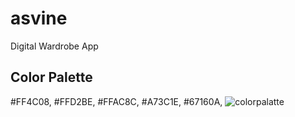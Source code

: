 # asvine
Digital Wardrobe App
 
## Color Palette
#FF4C08,
#FFD2BE,
#FFAC8C,
#A73C1E,
#67160A,
![colorpalatte](https://user-images.githubusercontent.com/56636365/193231055-6b531809-266b-40d7-8569-f71f23683c90.png)
